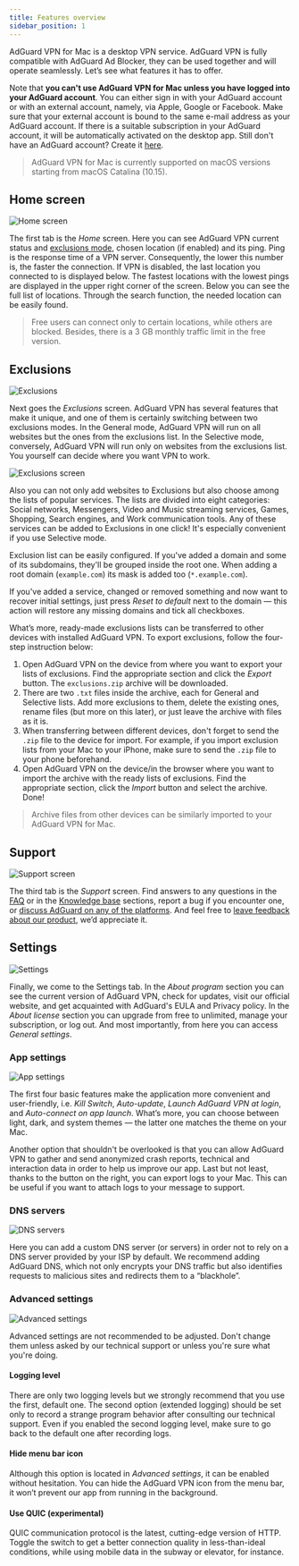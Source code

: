```yaml
---
title: Features overview
sidebar_position: 1
---
```


AdGuard VPN for Mac is a desktop VPN service. AdGuard VPN is fully compatible with AdGuard Ad Blocker, they can be used together and will operate seamlessly. Let’s see what features it has to offer.

Note that **you can't use AdGuard VPN for Mac unless you have logged into your AdGuard account**. You can either sign in with your AdGuard account or with an external account, namely, via Apple, Google or Facebook. Make sure that your external account is bound to the same e-mail address as your AdGuard account. If there is a suitable subscription in your AdGuard account, it will be automatically activated on the desktop app. Still don't have an AdGuard account? Create it [here](https://auth.adguard.com/registration.html).

> AdGuard VPN for Mac is currently supported on macOS versions starting from macOS Catalina (10.15).

## Home screen

![Home screen](https://cdn.adguardvpn.com/content/kb/vpn/mac/main_en.png)

The first tab is the *Home* screen. Here you can see AdGuard VPN current status and [exclusions mode](#exclusions), chosen location (if enabled) and its ping. Ping is the response time of a VPN server. Consequently, the lower this number is, the faster the connection. If VPN is disabled, the last location you connected to is displayed below. The fastest locations with the lowest pings are displayed in the upper right corner of the screen. Below you can see the full list of locations. Through the search function, the needed location can be easily found.

> Free users can connect only to certain locations, while others are blocked. Besides, there is a 3 GB monthly traffic limit in the free version.

## Exclusions

![Exclusions](https://cdn.adguardvpn.com/content/kb/vpn/mac/exclusions_en.png)

Next goes the *Exclusions* screen. AdGuard VPN has several features that make it unique, and one of them is certainly switching between two exclusions modes. In the General mode, AdGuard VPN will run on all websites but the ones from the exclusions list. In the Selective mode, conversely, AdGuard VPN will run only on websites from the exclusions list. You yourself can decide where you want VPN to work.

![Exclusions screen](https://cdn.adguardvpn.com/content/kb/vpn/mac/services_en.png)

Also you can not only add websites to Exclusions but also choose among the lists of popular services. The lists are divided into eight categories: Social networks, Messengers, Video and Music streaming services, Games, Shopping, Search engines, and Work communication tools. Any of these services can be added to Exclusions in one click! It's especially convenient if you use Selective mode.

Exclusion list can be easily configured. If you've added a domain and some of its subdomains, they'll be grouped inside the root one. When adding a root domain (`example.com`) its mask is added too (`*.example.com`).

If you've added a service, changed or removed something and now want to recover initial settings, just press *Reset to default* next to the domain — this action will restore any missing domains and tick all checkboxes.

What’s more, ready-made exclusions lists can be transferred to other devices with installed AdGuard VPN. To export exclusions, follow the four-step instruction below:

1. Open AdGuard VPN on the device from where you want to export your lists of exclusions. Find the appropriate section and click the *Export* button. The `exclusions.zip` archive will be downloaded.
2. There are two `.txt` files inside the archive, each for General and Selective lists. Add more exclusions to them, delete the existing ones, rename files (but more on this later), or just leave the archive with files as it is.
3. When transferring between different devices, don't forget to send the `.zip` file to the device for import. For example, if you import exclusion lists from your Mac to your iPhone, make sure to send the `.zip` file to your phone beforehand.
4. Open AdGuard VPN on the device/in the browser where you want to import the archive with the ready lists of exclusions. Find the appropriate section, click the *Import* button and select the archive. Done!

> Archive files from other devices can be similarly imported to your AdGuard VPN for Mac.

## Support

![Support screen](https://cdn.adguardvpn.com/content/kb/vpn/mac/support_en.png)

The third tab is the *Support* screen. Find answers to any questions in the [FAQ](https://adguard-vpn.com/welcome.html#faq) or in the [Knowledge base](/) sections, report a bug if you encounter one, or [discuss AdGuard on any of the platforms](https://adguard.com/discuss.html). And feel free to [leave feedback about our product](https://surveys.adguard.com/vpn_mac/form.html), we’d appreciate it.

## Settings

![Settings](https://cdn.adguardvpn.com/content/kb/vpn/mac/settings_en.png)

Finally, we come to the Settings tab. In the *About program* section you can see the current version of AdGuard VPN, check for updates, visit our official website, and get acquainted with AdGuard's EULA and Privacy policy. In the *About license* section you can upgrade from free to unlimited, manage your subscription, or log out. And most importantly, from here you can access *General settings*.

### App settings

![App settings](https://cdn.adguardvpn.com/content/kb/vpn/mac/general-settings_en.png)

The first four basic features make the application more convenient and user-friendly, i.e. *Kill Switch*, *Auto-update*, *Launch AdGuard VPN at login*, and *Auto-connect on app launch*. What’s more, you can choose between light, dark, and system themes — the latter one matches the theme on your Mac.

Another option that shouldn't be overlooked is that you can allow AdGuard VPN to gather and send anonymized crash reports, technical and interaction data in order to help us improve our app. Last but not least, thanks to the button on the right, you can export logs to your Mac. This can be useful if you want to attach logs to your message to support.

### DNS servers

![DNS servers](https://cdn.adguardvpn.com/content/kb/vpn/mac/dns_en.png)

Here you can add a custom DNS server (or servers) in order not to rely on a DNS server provided by your ISP by default. We recommend adding AdGuard DNS, which not only encrypts your DNS traffic but also identifies requests to malicious sites and redirects them to a “blackhole”.

### Advanced settings

![Advanced settings](https://cdn.adguardvpn.com/content/kb/vpn/mac/advanced-settings_en.png)

Advanced settings are not recommended to be adjusted. Don't change them unless asked by our technical support or unless you're sure what you're doing.

#### Logging level

There are only two logging levels but we strongly recommend that you use the first, default one. The second option (extended logging) should be set only to record a strange program behavior after consulting our technical support. Even if you enabled the second logging level, make sure to go back to the default one after recording logs.

#### Hide menu bar icon

Although this option is located in *Advanced settings*, it can be enabled without hesitation. You can hide the AdGuard VPN icon from the menu bar, it won’t prevent our app from running in the background.

#### Use QUIC (experimental)

QUIC communication protocol is the latest, cutting-edge version of HTTP. Toggle the switch to get a better connection quality in less-than-ideal conditions, while using mobile data in the subway or elevator, for instance.
